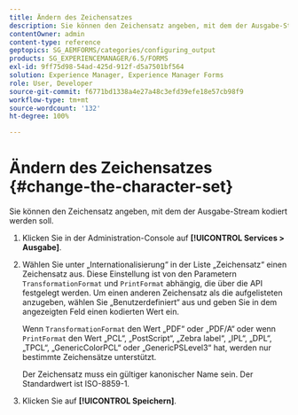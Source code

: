 ```yaml
---
title: Ändern des Zeichensatzes
description: Sie können den Zeichensatz angeben, mit dem der Ausgabe-Stream kodiert werden soll. Erfahren Sie, wie Sie den Zeichensatz ändern können.
contentOwner: admin
content-type: reference
geptopics: SG_AEMFORMS/categories/configuring_output
products: SG_EXPERIENCEMANAGER/6.5/FORMS
exl-id: 9ff75d98-54ad-425d-912f-d5a7501bf564
solution: Experience Manager, Experience Manager Forms
role: User, Developer
source-git-commit: f6771bd1338a4e27a48c3efd39efe18e57cb98f9
workflow-type: tm+mt
source-wordcount: '132'
ht-degree: 100%

---
```


# Ändern des Zeichensatzes {#change-the-character-set}

Sie können den Zeichensatz angeben, mit dem der Ausgabe-Stream kodiert werden soll.

1. Klicken Sie in der Administration-Console auf **[!UICONTROL Services > Ausgabe]**.
1. Wählen Sie unter „Internationalisierung“ in der Liste „Zeichensatz“ einen Zeichensatz aus. Diese Einstellung ist von den Parametern `TransformationFormat` und `PrintFormat` abhängig, die über die API festgelegt werden. Um einen anderen Zeichensatz als die aufgelisteten anzugeben, wählen Sie „Benutzerdefiniert“ aus und geben Sie in dem angezeigten Feld einen kodierten Wert ein.

   Wenn `TransformationFormat` den Wert „PDF“ oder „PDF/A“ oder wenn `PrintFormat` den Wert „PCL“, „PostScript“, „Zebra label“, „IPL“, „DPL“, „TPCL“, „GenericColorPCL“ oder „GenericPSLevel3“ hat, werden nur bestimmte Zeichensätze unterstützt.

   Der Zeichensatz muss ein gültiger kanonischer Name sein. Der Standardwert ist ISO-8859-1.

1. Klicken Sie auf **[!UICONTROL Speichern]**.
